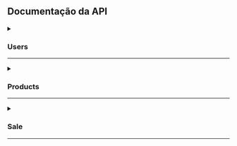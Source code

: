 ## Documentação da API

<details>
  <summary>
    <h3>Users</h3>
    <hr/>
  </summary>

  <h4>Faz login:</h4>

  ```http
    POST /login
  ```
  | Parâmetro   | Tipo       | Descrição                           |
  | :---------- | :--------- | :---------------------------------- |
  | `Auth` | `none` | Não é necessário autenticação com o token |
  | `body` | `login` | **Obrigatório.** Email e senha do usuário representado em JSON |

  ##### Exemplo de JSON Body request:
  ```
  {
    "email": "zebirita@email.com",
    "password": "$#zebirita#$"
  }
  ```
  <details>
    <summary>
      Exemplo de resposta
    </summary>

<pre><code>{
  "token": "eyJhbGciOiJIUzI1NiIsInR5cCI6IkpXVCJ9.eyJ1c2VySWQiOjMsIm5hbWUiOiJDbGllbnRlIFrDqSBCaXJpdGEiLCJlbWFpbCI6InplYmlyaXRhQGVtYWlsLmNvbSIsInJvbGUiOiJjdXN0b21lciIsImlhdCI6MTY2Njk2NjU3MSwiZXhwIjoxNjY3NTcxMzcxfQ.qDmsVguihxbfs1XPUedSC8beMMZfmxSvm91eOStZrFs",
  "id": 3,
  "name": "Cliente Zé Birita",
  "email": "zebirita@email.com",
  "role": "customer"
}</pre></code>

  </details>
  <hr/><br/>
  <h4>Trás todos os usuários:</h4>

  ```http
    GET /user/get-all
  ```

  | Parâmetro   | Tipo       | Descrição                           |
  | :---------- | :--------- | :---------------------------------- |
  | `Auth` | `none` | Não é necessário autenticação com o token |

  <details>
    <summary>
      Exemplo de resposta
    </summary>

<pre><code>[
  {
    "id": 1,
    "name": "Delivery App Admin",
    "email": "adm@deliveryapp.com",
    "password": "a4c86edecc5aee06eff8fdeda69e0d04",
    "role": "administrator"
  },
  {
    "id": 2,
    "name": "Fulana Pereira",
    "email": "fulana@deliveryapp.com",
    "password": "3c28d2b0881bf46457a853e0b07531c6",
    "role": "seller"
  },
  {
    "id": 3,
    "name": "Cliente Zé Birita",
    "email": "zebirita@email.com",
    "password": "1c37466c159755ce1fa181bd247cb925",
    "role": "customer"
  },
  {
    "id": 4,
    "name": "Marcilio da Silva Sauro",
    "email": "marcilio3@marcilio2.com",
    "password": "e10adc3949ba59abbe56e057f20f883e",
    "role": "customer"
  }
]</pre></code>

  </details>
  <hr/><br/>
  <h4>Cria um usuário:</h4>

  ```http
    POST /register
  ```
  | Parâmetro   | Tipo       | Descrição                           |
  | :---------- | :--------- | :---------------------------------- |
  | `Auth` | `none` | Não é necessário autenticação com o token |
  | `body` | `user` | **Obrigatório.** O usuário representado em JSON |

  ##### Exemplo de JSON Body request:
  ```
  {
    "name": "Marcilio da Silva Sauro",
    "email": "marcilio3@marcilio2.com",
    "password": "123456"
  }
  ```
  <details>
    <summary>
      Exemplo de resposta
    </summary>

<pre><code>{
	"role": "customer",
	"id": 4,
	"name": "Marcilio da Silva Sauro",
	"email": "marcilio3@marcilio2.com"
}</pre></code>

  </details>
  <hr/><br/>
    <h4>Deleta um usuário:</h4>

  ```http
    DELETE /user/delete/{id}
  ```
  | Parâmetro   | Tipo       | Descrição                           |
  | :---------- | :--------- | :---------------------------------- |
  | `Auth` | `none` | Não é necessário autenticação com o token |
  | `id` | `string` | **Obrigatório.** O `id` do usuário a ser deletado |

  ##### Exemplo de JSON Body request:
  ```
  {
    "name": "Marcilio da Silva Sauro",
    "email": "marcilio3@marcilio2.com",
    "password": "123456"
  }
  ```
  <details>
    <summary>
      Exemplo de resposta
    </summary>

<pre><code>{
	"role": "customer",
	"id": 4,
	"name": "Marcilio da Silva Sauro",
	"email": "marcilio3@marcilio2.com"
}</pre></code>

  </details>
  <hr/><br/>
</details>

<details>
  <summary>
    <h3>Products</h3>
    <hr/>
  </summary>

  <h4>Trás todos os produtos:</h4>

  ```http
    GET /customer/products
  ```
  | Parâmetro   | Tipo       | Descrição                           |
  | :---------- | :--------- | :---------------------------------- |
  | `Auth` | `none` | Não é necessário autenticação com o token |


  <details>
    <summary>
      Exemplo de resposta
    </summary>

<pre><code>[
  {
    "id": 1,
    "name": "Skol Lata 250ml",
    "price": "2.20",
    "urlImage": "http://localhost:3001/images/skol_lata_350ml.jpg"
  },
  {
    "id": 2,
    "name": "Heineken 600ml",
    "price": "7.50",
    "urlImage": "http://localhost:3001/images/heineken_600ml.jpg"
  },
  {
    "id": 3,
    "name": "Antarctica Pilsen 300ml",
    "price": "2.49",
    "urlImage": "http://localhost:3001/images/antarctica_pilsen_300ml.jpg"
  },
  {
    "id": 4,
    "name": "Brahma 600ml",
    "price": "7.50",
    "urlImage": "http://localhost:3001/images/brahma_600ml.jpg"
  },
  {
    "id": 5,
    "name": "Skol 269ml",
    "price": "2.19",
    "urlImage": "http://localhost:3001/images/skol_269ml.jpg"
  },
  {
    "id": 6,
    "name": "Skol Beats Senses 313ml",
    "price": "4.49",
    "urlImage": "http://localhost:3001/images/skol_beats_senses_313ml.jpg"
  },
  {
    "id": 7,
    "name": "Becks 330ml",
    "price": "4.99",
    "urlImage": "http://localhost:3001/images/becks_330ml.jpg"
  },
  {
    "id": 8,
    "name": "Brahma Duplo Malte 350ml",
    "price": "2.79",
    "urlImage": "http://localhost:3001/images/brahma_duplo_malte_350ml.jpg"
  },
  {
    "id": 9,
    "name": "Becks 600ml",
    "price": "8.89",
    "urlImage": "http://localhost:3001/images/becks_600ml.jpg"
  },
  {
    "id": 10,
    "name": "Skol Beats Senses 269ml",
    "price": "3.57",
    "urlImage": "http://localhost:3001/images/skol_beats_senses_269ml.jpg"
  },
  {
    "id": 11,
    "name": "Stella Artois 275ml",
    "price": "3.49",
    "urlImage": "http://localhost:3001/images/stella_artois_275ml.jpg"
  }
]</pre></code>

  </details>
  <hr/><br/>

  <h4>Trás um protudo:</h4>

  ```http
    GET /customer/products/{id}
  ```
  | Parâmetro   | Tipo       | Descrição                           |
  | :---------- | :--------- | :---------------------------------- |
  | `Auth` | `none` | Não é necessário autenticação com o token |
  | `id` | `string` | **Obrigatório.** O `id` do produto a ser trazido |


  <details>
    <summary>
      Exemplo de resposta
    </summary>

<pre><code>{
  "id": 1,
  "name": "Skol Lata 250ml",
  "price": "2.20",
  "urlImage": "http://localhost:3001/images/skol_lata_350ml.jpg"
}</pre></code>

  </details>
  <hr/><br/>
</details>

<details>
  <summary>
    <h3>Sale</h3>
    <hr/>
  </summary>

  <h4>Cria uma venda:</h4>

  ```http
    POST /customer/checkout
  ```
  | Parâmetro   | Tipo       | Descrição                           |
  | :---------- | :--------- | :---------------------------------- |
  | `Auth` | `string` | **Obrigatório.** Token gerado ao fazer login |
  
  ##### Exemplo de JSON Body request:
  ```
  {
    "userId": 3,
    "sellerId": 2,
    "totalPrice": 100,
    "deliveryAddress": "address",
    "deliveryNumber": "7",
    "products": [
      { "productId": 8, "quantity": 1 },
      { "productId": 3, "quantity": 10  },
      { "productId": 7, "quantity": 12  }
    ]
  }
  ```

  <details>
    <summary>
      Exemplo de resposta
    </summary>

<pre><code>{
  "status": "Pendente",
  "id": 6,
  "userId": 3,
  "sellerId": 2,
  "totalPrice": 100,
  "deliveryAddress": "address",
  "deliveryNumber": "7",
  "saleDate": "2022-09-30T00:43:24.473Z",
  "products": [
    {
      "quantity": 1,
      "saleId": 6,
      "name": "Brahma Duplo Malte 350ml",
      "price": "2.79"
    },
    {
      "quantity": 10,
      "saleId": 6,
      "name": "Antarctica Pilsen 300ml",
      "price": "2.49"
    },
    {
      "quantity": 12,
      "saleId": 6,
      "name": "Becks 330ml",
      "price": "4.99"
    }
  ]
}</pre></code>

  </details>
  <hr/><br/>
  
  <h4>Trás todas as vendas do vendedor:</h4>

  ```http
    GET /seller/orders/{id}
  ```
  | Parâmetro   | Tipo       | Descrição                           |
  | :---------- | :--------- | :---------------------------------- |
  | `Auth` | `string` | Não é necessário autenticação com o token |
  | `id` | `string` | **Obrigatório.** O `id` do vendedor |
  

  <details>
    <summary>
      Exemplo de resposta
    </summary>

<pre><code>[
	{
		"id": 1,
		"userId": 3,
		"sellerId": 2,
		"totalPrice": "100.00",
		"deliveryAddress": "address",
		"deliveryNumber": "7",
		"saleDate": "2022-10-28T21:25:27.000Z",
		"status": "Pendente"
	}
]</pre></code>

  </details>
  <hr/><br/>
  <h4>Trás todas as compras de um usuário:</h4>

  ```http
    GET /customer/orders/{id}
  ```
  | Parâmetro   | Tipo       | Descrição                           |
  | :---------- | :--------- | :---------------------------------- |
  | `Auth` | `string` | Não é necessário autenticação com o token |
  | `id` | `string` | **Obrigatório.** O `id` do usuário |
  

  <details>
    <summary>
      Exemplo de resposta
    </summary>

<pre><code>[
	{
		"id": 1,
		"userId": 3,
		"sellerId": 2,
		"totalPrice": "100.00",
		"deliveryAddress": "address",
		"deliveryNumber": "7",
		"saleDate": "2022-10-28T21:25:27.000Z",
		"status": "Pendente"
	}
]</pre></code>

  </details>
  <hr/>
  
  <h4>Trás uma venda com os produtos vendidos:</h4>

  ```http
    GET /orders/{id}
  ```
  | Parâmetro   | Tipo       | Descrição                           |
  | :---------- | :--------- | :---------------------------------- |
  | `Auth` | `string` | Não é necessário autenticação com o token |
  | `id` | `string` | **Obrigatório.** O `id` da venda |
  

  <details>
    <summary>
      Exemplo de resposta
    </summary>

<pre><code>{
	"id": 1,
	"userId": 3,
	"sellerId": 2,
	"totalPrice": "100.00",
	"deliveryAddress": "address",
	"deliveryNumber": "7",
	"saleDate": "2022-10-28T21:25:27.000Z",
	"status": "Pendente",
	"products": [
		{
			"id": 8,
			"name": "Brahma Duplo Malte 350ml",
			"price": "2.79",
			"quantity": 1
		},
		{
			"id": 3,
			"name": "Antarctica Pilsen 300ml",
			"price": "2.49",
			"quantity": 10
		},
		{
			"id": 7,
			"name": "Becks 330ml",
			"price": "4.99",
			"quantity": 12
		}
	]
}</pre></code>

  </details>
  <hr/><br/>
  
  <h4>Trás todas as vendas com os produdos:</h4>

  ```http
    GET /orders
  ```
  | Parâmetro   | Tipo       | Descrição                           |
  | :---------- | :--------- | :---------------------------------- |
  | `Auth` | `string` | Não é necessário autenticação com o token |
  

  <details>
    <summary>
      Exemplo de resposta
    </summary>

<pre><code>[
	{
		"id": 1,
		"userId": 3,
		"sellerId": 2,
		"totalPrice": "100.00",
		"deliveryAddress": "address",
		"deliveryNumber": "7",
		"saleDate": "2022-09-29T21:04:30.000Z",
		"status": "Pendente",
		"products": [
			{
				"id": 8,
				"name": "Brahma Duplo Malte 350ml",
				"price": "2.79",
				"quantity": 1
			},
			{
				"id": 3,
				"name": "Antarctica Pilsen 300ml",
				"price": "2.49",
				"quantity": 10
			},
			{
				"id": 7,
				"name": "Becks 330ml",
				"price": "4.99",
				"quantity": 12
			}
		]
	},
	{
		"id": 2,
		"userId": 3,
		"sellerId": 2,
		"totalPrice": "100.00",
		"deliveryAddress": "address",
		"deliveryNumber": "7",
		"saleDate": "2022-09-29T21:04:31.000Z",
		"status": "Pendente",
		"products": [
			{
				"id": 8,
				"name": "Brahma Duplo Malte 350ml",
				"price": "2.79",
				"quantity": 1
			},
			{
				"id": 3,
				"name": "Antarctica Pilsen 300ml",
				"price": "2.49",
				"quantity": 10
			},
			{
				"id": 7,
				"name": "Becks 330ml",
				"price": "4.99",
				"quantity": 12
			}
		]
	},
	{
		"id": 3,
		"userId": 3,
		"sellerId": 2,
		"totalPrice": "100.00",
		"deliveryAddress": "address",
		"deliveryNumber": "7",
		"saleDate": "2022-09-29T21:04:31.000Z",
		"status": "Pendente",
		"products": [
			{
				"id": 8,
				"name": "Brahma Duplo Malte 350ml",
				"price": "2.79",
				"quantity": 1
			},
			{
				"id": 3,
				"name": "Antarctica Pilsen 300ml",
				"price": "2.49",
				"quantity": 10
			},
			{
				"id": 7,
				"name": "Becks 330ml",
				"price": "4.99",
				"quantity": 12
			}
		]
	},
	{
		"id": 4,
		"userId": 3,
		"sellerId": 2,
		"totalPrice": "100.00",
		"deliveryAddress": "address",
		"deliveryNumber": "7",
		"saleDate": "2022-09-29T21:04:32.000Z",
		"status": "Pendente",
		"products": [
			{
				"id": 8,
				"name": "Brahma Duplo Malte 350ml",
				"price": "2.79",
				"quantity": 1
			},
			{
				"id": 3,
				"name": "Antarctica Pilsen 300ml",
				"price": "2.49",
				"quantity": 10
			},
			{
				"id": 7,
				"name": "Becks 330ml",
				"price": "4.99",
				"quantity": 12
			}
		]
	},
	{
		"id": 5,
		"userId": 3,
		"sellerId": 2,
		"totalPrice": "100.00",
		"deliveryAddress": "address",
		"deliveryNumber": "7",
		"saleDate": "2022-09-30T00:43:12.000Z",
		"status": "Pendente",
		"products": [
			{
				"id": 8,
				"name": "Brahma Duplo Malte 350ml",
				"price": "2.79",
				"quantity": 1
			},
			{
				"id": 3,
				"name": "Antarctica Pilsen 300ml",
				"price": "2.49",
				"quantity": 10
			},
			{
				"id": 7,
				"name": "Becks 330ml",
				"price": "4.99",
				"quantity": 12
			}
		]
	},
	{
		"id": 6,
		"userId": 3,
		"sellerId": 2,
		"totalPrice": "100.00",
		"deliveryAddress": "address",
		"deliveryNumber": "7",
		"saleDate": "2022-09-30T00:43:24.000Z",
		"status": "Pendente",
		"products": [
			{
				"id": 8,
				"name": "Brahma Duplo Malte 350ml",
				"price": "2.79",
				"quantity": 1
			},
			{
				"id": 3,
				"name": "Antarctica Pilsen 300ml",
				"price": "2.49",
				"quantity": 10
			},
			{
				"id": 7,
				"name": "Becks 330ml",
				"price": "4.99",
				"quantity": 12
			}
		]
	}
]</pre></code>

  </details>
  <hr/><br/>
</details>
